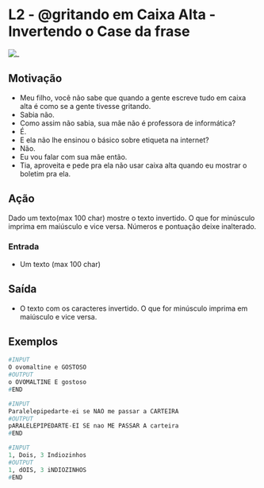 # L2 - @gritando em Caixa Alta -  Invertendo o Case da frase

![_](cover.jpg)

## Motivação

* Meu filho, você não sabe que quando a gente escreve tudo em caixa alta é como se a gente tivesse gritando.
* Sabia não.
* Como assim não sabia, sua mãe não é professora de informática?
* É.
* E ela não lhe ensinou o básico sobre etiqueta na internet?
* Não.
* Eu vou falar com sua mãe então.
* Tia, aproveita e pede pra ela não usar caixa alta quando eu mostrar o boletim pra ela.

## Ação

Dado um texto(max 100 char) mostre o texto invertido. O que for minúsculo imprima em maiúsculo e vice versa. Números e pontuação deixe inalterado.

### Entrada

* Um texto (max 100 char)

## Saída

* O texto com os caracteres invertido. O que for minúsculo imprima em maiúsculo e vice versa.

## Exemplos

``` py
#INPUT
O ovomaltine e GOSTOSO
#OUTPUT
o OVOMALTINE E gostoso
#END
```

```py
#INPUT
Paralelepipedarte-ei se NAO me passar a CARTEIRA
#OUTPUT
pARALELEPIPEDARTE-EI SE nao ME PASSAR A carteira
#END
```

```py
#INPUT
1, Dois, 3 Indiozinhos
#OUTPUT
1, dOIS, 3 iNDIOZINHOS
#END
```
